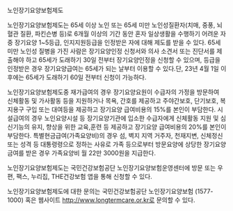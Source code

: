 노인장기요양보험제도


노인장기요양보험제도는 65세 이상 노인 또는 65세 미만 노인성질환자(치매, 중풍, 뇌혈관 질환, 파킨슨병 등)로 6개월 이상의 기간 동안 혼자 일상생활을 수행하기 어려운 자 중 장기요양 1~5등급, 인지지원등급을 인정받은 자에 대해 제도를 받을 수 있다. 65세 미만 노인성 질병을 가진 사람은 장기요양인정 신청서와 의사 소견서 또는 진단서를 제출해야 하고 65세가 도래하기 30일 전부터 장기요양인정을 신청할 수 있으며, 등급을 인정받은 경우 장기요양급여는 65세가 되는 날부터 이용할 수 있다.단, 23년 4월 1일 이후에는 65세가 도래하기 60일 전부터 신청이 가능하다.


노인장기요양보험제도중 재가급여의 경우 장기요양요원이 수급자의 가정을 방문하여 신체활동 및 가사활동 등을 지원하거나 목욕, 간호를 제공하고 주야간보호, 단기보호, 복지용구 구입 또는 대여등을 제공하고 장기요양 급여비용의 15%를 본인이 부담한다.
시설급여의 경우 노인요양시설 등 장기요양기관에 입소한 수급자에게 신체활동 지원 및 심신기능의 유지, 향상을 위한 교육,훈련 등 제공하고 장기요양 급여비용의 20%를 본인이 부담한다.
특별현금급여(가족요양비)의 경우 섬, 벽지 지역 거주자, 천재지변, 신체정신 또는 성격 등 대통령령으로 정하는 사유로 가족 등으로부터 방문요양에 상당한 장기요양금여를 받은 경우 가족요양비 월 22만 3000원을 지급한다.


노인장기요양보험제도는 국민건강보험공단 노인장기요양보험운영센터에 방문 또는 우편, 팩스, 누리집, THE건강보험 앱을 통해 신청할 수 있다.


노인장기요양보험제도에 대한 문의는 국민건강보험공단 노인장기요양보험 (1577-1000) 혹은 웹사이트 http://www.longtermcare.or.kr로 문의할 수 있다.